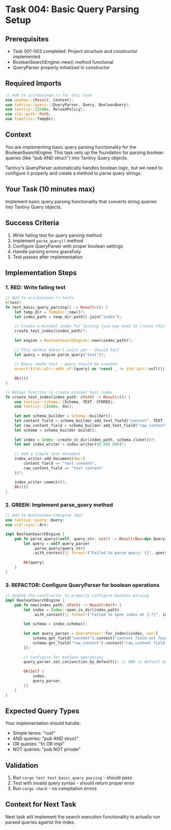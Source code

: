 # Task 004: Basic Query Parsing Setup

## Prerequisites
- Task 001-003 completed: Project structure and constructor implemented
- BooleanSearchEngine::new() method functional
- QueryParser properly initialized in constructor

## Required Imports
```rust
// Add to src/boolean.rs for this task
use anyhow::{Result, Context};
use tantivy::query::{QueryParser, Query, BooleanQuery};
use tantivy::{Index, ReloadPolicy};
use std::path::Path;
use tempfile::TempDir;
```

## Context
You are implementing basic query parsing functionality for the BooleanSearchEngine. This task sets up the foundation for parsing boolean queries (like "pub AND struct") into Tantivy Query objects.

Tantivy's QueryParser automatically handles boolean logic, but we need to configure it properly and create a method to parse query strings.

## Your Task (10 minutes max)
Implement basic query parsing functionality that converts string queries into Tantivy Query objects.

## Success Criteria
1. Write failing test for query parsing method
2. Implement `parse_query()` method  
3. Configure QueryParser with proper boolean settings
4. Handle parsing errors gracefully
5. Test passes after implementation

## Implementation Steps

### 1. RED: Write failing test
```rust
// Add to src/boolean.rs tests
#[test]
fn test_basic_query_parsing() -> Result<()> {
    let temp_dir = TempDir::new()?;
    let index_path = temp_dir.path().join("index");
    
    // Create a minimal index for testing (you may need to create this helper)
    create_test_index(&index_path)?;
    
    let engine = BooleanSearchEngine::new(&index_path)?;
    
    // This method doesn't exist yet - should fail
    let query = engine.parse_query("test")?;
    
    // Basic smoke test - query should be created
    assert!(std::ptr::addr_of!(query) as *const _ != std::ptr::null());
    
    Ok(())
}

// Helper function to create minimal test index
fn create_test_index(index_path: &Path) -> Result<()> {
    use tantivy::schema::{Schema, TEXT, STORED};
    use tantivy::{Index, doc};
    
    let mut schema_builder = Schema::builder();
    let content_field = schema_builder.add_text_field("content", TEXT | STORED);
    let raw_content_field = schema_builder.add_text_field("raw_content", TEXT | STORED);
    let schema = schema_builder.build();
    
    let index = Index::create_in_dir(index_path, schema.clone())?;
    let mut index_writer = index.writer(50_000_000)?;
    
    // Add a simple test document
    index_writer.add_document(doc!(
        content_field => "test content",
        raw_content_field => "test content"
    ))?;
    
    index_writer.commit()?;
    Ok(())
}
```

### 2. GREEN: Implement parse_query method
```rust
// Add to BooleanSearchEngine impl
use tantivy::query::Query;
use std::sync::Arc;

impl BooleanSearchEngine {
    pub fn parse_query(&self, query_str: &str) -> Result<Box<dyn Query>> {
        let query = self.query_parser
            .parse_query(query_str)
            .with_context(|| format!("Failed to parse query: {}", query_str))?;
        
        Ok(query)
    }
}
```

### 3. REFACTOR: Configure QueryParser for boolean operations
```rust
// Update the constructor to properly configure boolean parsing
impl BooleanSearchEngine {
    pub fn new(index_path: &Path) -> Result<Self> {
        let index = Index::open_in_dir(index_path)
            .with_context(|| format!("Failed to open index at {:?}", index_path))?;
        
        let schema = index.schema();
        
        let mut query_parser = QueryParser::for_index(&index, vec![
            schema.get_field("content").context("content field not found")?,
            schema.get_field("raw_content").context("raw_content field not found")?,
        ]);
        
        // Configure for boolean operations
        query_parser.set_conjunction_by_default(); // AND is default between terms
        
        Ok(Self {
            index,
            query_parser,
        })
    }
}
```

## Expected Query Types
Your implementation should handle:
- Simple terms: "rust"
- AND queries: "pub AND struct" 
- OR queries: "fn OR impl"
- NOT queries: "pub NOT private"

## Validation
1. Run `cargo test test_basic_query_parsing` - should pass
2. Test with invalid query syntax - should return proper error
3. Run `cargo check` - no compilation errors

## Context for Next Task
Next task will implement the search execution functionality to actually run parsed queries against the index.